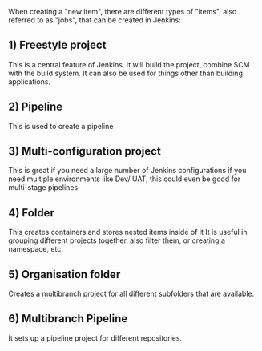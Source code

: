When creating a "new item", there are different types of "items", also referred to as "jobs", that can be created in Jenkins:

## 1) Freestyle project
This is a central feature of Jenkins. It will build the project, combine SCM with the build system. It can
also be used for things other than building applications.

## 2) Pipeline
This is used to create a pipeline

## 3) Multi-configuration project
This is great if you need a large number of Jenkins configurations if you need multiple environments
like Dev/ UAT, this could even be good for multi-stage pipelines

## 4) Folder
This creates containers and stores nested items inside of it
It is useful in grouping different projects together, also filter them, or creating a namespace, etc.

## 5) Organisation folder
Creates a multibranch project for all different subfolders that are available.

## 6) Multibranch Pipeline
It sets up a pipeline project for different repositories.
